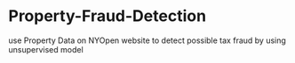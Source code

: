 # Property-Fraud-Detection
use Property Data on NYOpen website to detect possible tax fraud by using unsupervised model
